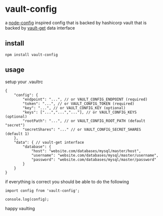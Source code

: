 # vault-config

a [node-config](https://github.com/lorenwest/node-config) inspired config that is backed by hashicorp vault that is backed by [vault-get](https://github.com/icodeforlove/vault-get) data interface

## install

```
npm install vault-config
```

## usage

setup your .vaultrc

```
{
	"config": {
		"endpoint": "...", // or VAULT_CONFIG_ENDPOINT (required)
		"token": "...", // or VAULT_CONFIG_TOKEN (required)
		"key": "...", // or VAULT_CONFIG_KEY (optional)
		"keys": ["...","...","..."], // or VAULT_CONFIG_KEYS (optional)
		"rootPath": "...", // or VAULT_CONFIG_ROOT_PATH (default "secret")
		"secretShares": "..." // or VAULT_CONFIG_SECRET_SHARES (default 1)
	},
	"data": { // vault-get interface
		"database": {
			"host": "website.com/databases/mysql/master/host",
			"username": "website.com/databases/mysql/master/username",
			"password": "website.com/databases/mysql/master/password"
		}
	}
}
```

if everything is correct you should be able to do the following

```
import config from 'vault-config';

console.log(config);
```

happy vaulting